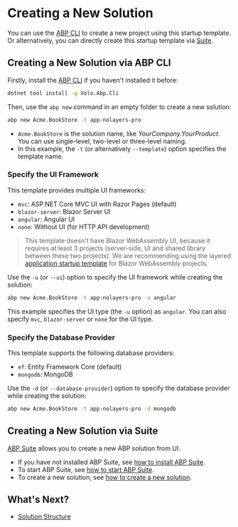 # Creating a New Solution

You can use the [ABP CLI](https://docs.abp.io/en/abp/latest/CLI) to create a new project using this startup template. Or alternatively, you can directly create this startup template via [Suite](../../abp-suite/index.md). 

## Creating a New Solution via ABP CLI

Firstly, install the [ABP CLI](https://docs.abp.io/en/abp/latest/CLI) if you haven't installed it before:

```bash
dotnet tool install -g Volo.Abp.Cli
```

Then, use the `abp new` command in an empty folder to create a new solution:

```bash
abp new Acme.BookStore -t app-nolayers-pro
```

* `Acme.BookStore` is the solution name, like *YourCompany.YourProduct*. You can use single-level, two-level or three-level naming.
* In this example, the `-t` (or alternatively `--template`) option specifies the template name.

### Specify the UI Framework

This template provides multiple UI frameworks:

* `mvc`: ASP.NET Core MVC UI with Razor Pages (default)
* `blazor-server`: Blazor Server UI
* `angular`: Angular UI
* `none`: Without UI (for HTTP API development)

> This template doesn't have Blazor WebAssembly UI, because it requires at least 3 projects (server-side, UI and shared library between these two projects). We are recommending using the layered [application startup template](../application/index.md) for Blazor WebAssembly projects.

Use the `-u` (or `--ui`) option to specify the UI framework while creating the solution:

```bash
abp new Acme.BookStore -t app-nolayers-pro -u angular
```

This example specifies the UI type (the `-u` option) as `angular`. You can also specify `mvc`, `blazor-server` or `none` for the UI type.

### Specify the Database Provider

This template supports the following database providers:

* `ef`: Entity Framework Core (default)
* `mongodb`: MongoDB

Use the `-d` (or `--database-provider`) option to specify the database provider while creating the solution:

```bash
abp new Acme.BookStore -t app-nolayers-pro -d mongodb
```

## Creating a New Solution via Suite

[ABP Suite](../../abp-suite/index.md) allows you to create a new ABP solution from UI.

* If you have not installed ABP Suite, see [how to install ABP Suite](../../abp-suite/how-to-install.md).
* To start ABP Suite, see [how to start ABP Suite](../../abp-suite/how-to-start.md).
* To create a new solution, see [how to create a new solution](../../abp-suite/create-solution.md).

## What's Next?

* [Solution Structure](./solution-structure.md)
